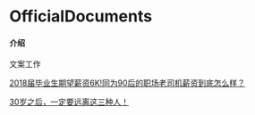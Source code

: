 # OfficialDocuments

#### 介绍
文案工作

[2018届毕业生期望薪资6K!同为90后的职场老司机薪资到底怎么样？](https://gitee.com/mengqingling/OfficialDocuments/blob/master/%E8%BD%AF%E6%96%87/2018%E5%B1%8A%E6%AF%95%E4%B8%9A%E7%94%9F%E6%9C%9F%E6%9C%9B%E8%96%AA%E8%B5%846K!%E5%90%8C%E4%B8%BA90%E5%90%8E%E7%9A%84%E8%81%8C%E5%9C%BA%E8%80%81%E5%8F%B8%E6%9C%BA%E8%96%AA%E8%B5%84%E5%88%B0%E5%BA%95%E6%80%8E%E4%B9%88%E6%A0%B7%EF%BC%9F.docx)

[30岁之后，一定要远离这三种人！](https://gitee.com/mengqingling/OfficialDocuments/blob/master/%E8%BD%AF%E6%96%87/30%E5%B2%81%E4%B9%8B%E5%90%8E%EF%BC%8C%E4%B8%80%E5%AE%9A%E8%A6%81%E8%BF%9C%E7%A6%BB%E8%BF%99%E4%B8%89%E7%A7%8D%E4%BA%BA%EF%BC%81.docx)